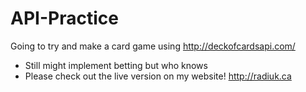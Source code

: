 # API-Practice
Going to try and make a card game using http://deckofcardsapi.com/

* Still might implement betting but who knows
* Please check out the live version on my website! http://radiuk.ca

